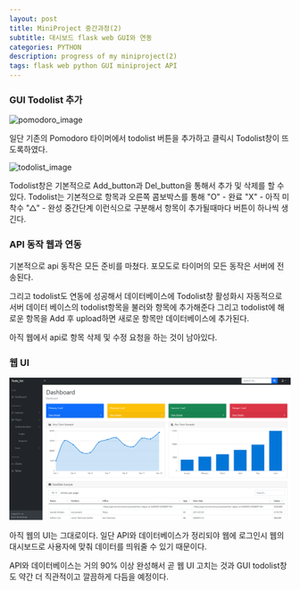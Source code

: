 ```yaml
---
layout: post
title: MiniProject 중간과정(2)
subtitle: 대시보드 flask web GUI와 연동
categories: PYTHON
description: progress of my miniproject(2) 
tags: flask web python GUI miniproject API
---
```


### GUI Todolist 추가
![pomodoro_image](https://elliethe.sirv.com/Images/pomodoro.PNG)

일단 기존의 Pomodoro 타이머에서 todolist 버튼을 추가하고 클릭시 Todolist창이 뜨도록하였다.

![todolist_image](https://elliethe.sirv.com/Images/pomodoro_todolist.PNG)

Todolist창은 기본적으로 Add_button과 Del_button을 통해서 추가 및 삭제를 할 수 있다.
Todolist는 기본적으로 항목과 오른쪽 콤보박스를 통해 "O" - 완료 "X" - 아직 미착수 "△" - 완성 중간단계 이런식으로 구분해서 항목이 추가될때마다 버튼이 하나씩 생긴다.

### API 동작 웹과 연동
기본적으로 api 동작은 모든 준비를 마쳤다. 포모도로 타이머의 모든 동작은 서버에 전송된다.

그리고 todolist도 연동에 성공해서 데이터베이스에 Todolist창 활성화시 자동적으로 서버 데이터 베이스의 todolist항목을 불러와 항목에 추가해준다
그리고 todolist에 해로운 항목을 Add 후 upload하면 새로운 항목만 데이터베이스에 추가된다.

아직 웹에서 api로 항목 삭제 및 수정 요청을 하는 것이 남아있다.

### 웹 UI

![image_entire_web](/assets/images/2022-10-14-progress-of-miniproject/flask_자기개발웹%20예시.PNG)

아직 웹의 UI는 그대로이다. 일단 API와 데이터베이스가 정리되야 웹에 로그인시 웹의 대시보드로 사용자에 맞춰 데이터를 띄워줄 수 있기 때문이다.

API와 데이터베이스는 거의 90% 이상 완성해서 곧 웹 UI 고치는 것과 GUI todolist창도 약간 더 직관적이고 깔끔하게 다듬을 예정이다.


